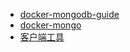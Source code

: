 


- [docker-mongodb-guide](https://www.mongodb.com/resources/products/compatibilities/docker)
- [docker-mongo](https://hub.docker.com/_/mongo)
- [客户端工具](https://www.mongodb.com/try/download/compass)